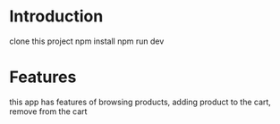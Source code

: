 # Introduction
clone this project
npm install
npm run dev
# Features
this app has features of browsing products, adding product to the cart, remove from the cart

